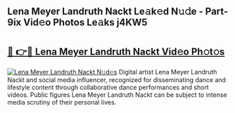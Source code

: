## Lena Meyer Landruth Nackt Le𝚊k𝚎d N𝚞𝚍e - Part-9ix Vid𝚎o Photos Le𝚊ks j4KW5

# <h2><a href="http://fb9iuxp.evod.top/?m=Lena+Meyer+Landruth+Nackt">🔗 👉🔴 Lena Meyer Landruth Nackt Vid𝚎o Ph𝚘t𝚘s</a></h2>

[![Lena Meyer Landruth Nackt N𝚞d𝚎s](https://i.imgur.com/8V9OHl7.gif)](http://fb9iuxp.evod.top/?m=Lena+Meyer+Landruth+Nackt)
Digital artist Lena Meyer Landruth Nackt and social media influencer, recognized for disseminating dance and lifestyle content through collaborative dance performances and short videos. Public figures Lena Meyer Landruth Nackt can be subject to intense media scrutiny of their personal lives. 
